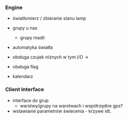 ### Engine
* światłomierz / zbieranie stanu lamp
* grupy u nas
   - grupy madli
* automatyka światła

* obsługa czujek różnych w tym I/O ->
* obsługa flag
* kalendarz

### Client Interface
* interface do grup
   - warstwy/grupy na warstwach i współrzędne gps?
* wstawianie parametrów świecenia - krzywe idt.
